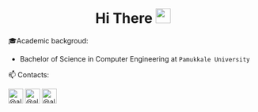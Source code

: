 <h1 align="center"> Hi There <img src="https://media.giphy.com/media/12oufCB0MyZ1Go/giphy.gif" width="30"></h1> 

🎓Academic backgroud: 
* Bachelor of Science in Computer Engineering at `Pamukkale University` 

📫 Contacts:

<a href="https://twitter.com/alperbayrmm"  target="blank" ><img  align="center" src="https://img.icons8.com/color/30/twitter.png" alt="@alperbayram" height="30" width="30" /></a>
<a href="https://alperbayrmm.medium.com/" target="blank"><img align="center" src="https://img.icons8.com/color/30/medium.png" alt="@alperbayram" height="30" width="30" /></a>
<a href="https://www.linkedin.com/in/alper-bayram-a9196a194/" target="blank"><img align="center" src="https://img.icons8.com/color/30/linkedin.png" alt="@alperbayram" height="30" width="30" /></a>







